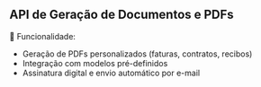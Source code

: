 ## API de Geração de Documentos e PDFs
🔹 Funcionalidade:
- Geração de PDFs personalizados (faturas, contratos, recibos)
- Integração com modelos pré-definidos
- Assinatura digital e envio automático por e-mail